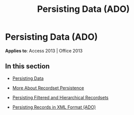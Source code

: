 ﻿---
title: Persisting Data (ADO)
TOCTitle: Persisting Data
ms:assetid: 910234f4-0fdc-4fec-bfa3-b75a6a3beb1f
ms:mtpsurl: https://msdn.microsoft.com/en-us/library/JJ249639(v=office.15)
ms:contentKeyID: 48546337
ms.date: 09/18/2015
mtps_version: v=office.15
---

# Persisting Data (ADO)


**Applies to**: Access 2013 | Office 2013

## In this section

  - [Persisting Data](persisting-data.md)

  - [More About Recordset Persistence](more-about-recordset-persistence.md)

  - [Persisting Filtered and Hierarchical Recordsets](persisting-filtered-and-hierarchical-recordsets.md)

  - [Persisting Records in XML Format (ADO)](persisting-records-in-xml-format-ado.md)

